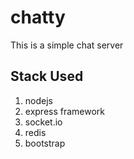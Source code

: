# chatty
This is a simple chat server

## Stack Used
1. nodejs
2. express framework
3. socket.io
4. redis
5. bootstrap
